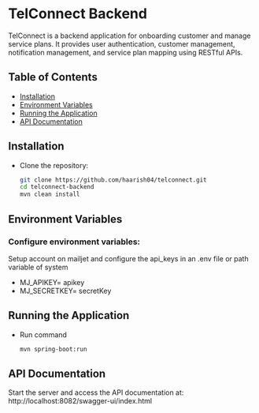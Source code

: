 # TelConnect Backend

TelConnect is a backend application for onboarding customer and manage service plans. It provides user authentication, customer management, notification management, and service plan mapping using RESTful APIs.

## Table of Contents

- [Installation](#installation)
- [Environment Variables](#environment-variables)
- [Running the Application](#running-the-application)
- [API Documentation](#api-documentation)


## Installation
- Clone the repository:
   ```bash
   git clone https://github.com/haarish04/telconnect.git
   cd telconnect-backend
   mvn clean install

## Environment Variables

### Configure environment variables:
Setup account on mailjet and configure the api_keys in an .env file or path variable of system
- MJ_APIKEY= apikey
- MJ_SECRETKEY= secretKey

## Running the Application

- Run command
   ```bash
   mvn spring-boot:run

## API Documentation
Start the server and access the API documentation at: http://localhost:8082/swagger-ui/index.html
